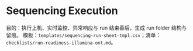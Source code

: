 # Sequencing Execution

目的：执行上机、实时监控、异常响应与 run 结束善后，生成 run folder 结构与留痕。
模板：`templates/sequencing-run-sheet-tmpl.csv`；清单：`checklists/run-readiness-illumina-ont.md`。

